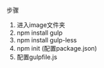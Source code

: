 步骤
1. 进入image文件夹
2. npm install gulp
3. npm install gulp-less
4. npm init (配置package.json)
5. 配置gulpfile.js
